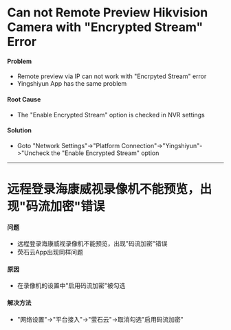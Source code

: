 # Can not Remote Preview Hikvision Camera with "Encrypted Stream" Error

#### Problem
* Remote preview via IP can not work with "Encrpyted Stream" error
* Yingshiyun App has the same problem

#### Root Cause
* The "Enable Encrypted Stream" option is checked in NVR settings

#### Solution
* Goto "Network Settings"->"Platform Connection"->"Yingshiyun"->"Uncheck the "Enable Encrypted Stream" option 

---------------

# 远程登录海康威视录像机不能预览，出现"码流加密"错误

#### 问题
* 远程登录海康威视录像机不能预览，出现"码流加密"错误
* 荧石云App出现同样问题

#### 原因
* 在录像机的设置中"启用码流加密"被勾选

#### 解决方法
* "网络设置"->"平台接入"->"萤石云"->取消勾选"启用码流加密"
